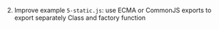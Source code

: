 2. Improve example `5-static.js`: use ECMA or CommonJS exports to export separately Class and factory function
